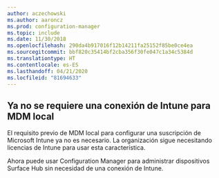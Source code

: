 ```yaml
---
author: aczechowski
ms.author: aaroncz
ms.prod: configuration-manager
ms.topic: include
ms.date: 11/30/2018
ms.openlocfilehash: 290da4b917016f12b14211fa25152f85be0ce4ea
ms.sourcegitcommit: bbf820c35414bf2cba356f30fe047c1a34c5384d
ms.translationtype: HT
ms.contentlocale: es-ES
ms.lasthandoff: 04/21/2020
ms.locfileid: "81694633"
---
```

## <a name="an-intune-connection-is-no-longer-required-for-on-premises-mdm"></a><a name="bkmk_opmdm"></a> Ya no se requiere una conexión de Intune para MDM local
<!--1359124-->
El requisito previo de MDM local para configurar una suscripción de Microsoft Intune ya no es necesario. La organización sigue necesitando licencias de Intune para usar esta característica. 

Ahora puede usar Configuration Manager para administrar dispositivos Surface Hub sin necesidad de una conexión de Intune. 

